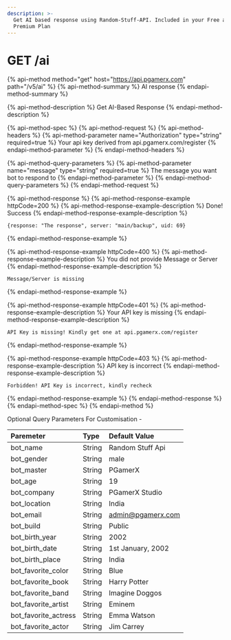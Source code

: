 ```yaml
---
description: >-
  Get AI based response using Random-Stuff-API. Included in your Free as well as
  Premium Plan
---
```


# GET /ai

{% api-method method="get" host="https://api.pgamerx.com" path="/v5/ai" %}
{% api-method-summary %}
AI response
{% endapi-method-summary %}

{% api-method-description %}
Get AI-Based Response
{% endapi-method-description %}

{% api-method-spec %}
{% api-method-request %}
{% api-method-headers %}
{% api-method-parameter name="Authorization" type="string" required=true %}
Your api key derived from api.pgamerx.com/register
{% endapi-method-parameter %}
{% endapi-method-headers %}

{% api-method-query-parameters %}
{% api-method-parameter name="message" type="string" required=true %}
The message you want bot to respond to 
{% endapi-method-parameter %}
{% endapi-method-query-parameters %}
{% endapi-method-request %}

{% api-method-response %}
{% api-method-response-example httpCode=200 %}
{% api-method-response-example-description %}
Done! Success 
{% endapi-method-response-example-description %}

```
{response: "The response", server: "main/backup", uid: 69}
```
{% endapi-method-response-example %}

{% api-method-response-example httpCode=400 %}
{% api-method-response-example-description %}
You did not provide Message or Server
{% endapi-method-response-example-description %}

```text
Message/Server is missing
```
{% endapi-method-response-example %}

{% api-method-response-example httpCode=401 %}
{% api-method-response-example-description %}
Your API key is missing
{% endapi-method-response-example-description %}

```
API Key is missing! Kindly get one at api.pgamerx.com/register
```
{% endapi-method-response-example %}

{% api-method-response-example httpCode=403 %}
{% api-method-response-example-description %}
API key is incorrect
{% endapi-method-response-example-description %}

```
Forbidden! API Key is incorrect, kindly recheck
```
{% endapi-method-response-example %}
{% endapi-method-response %}
{% endapi-method-spec %}
{% endapi-method %}

Optional Query Parameters For Customisation - 

| Paremeter | Type | Default Value |
| :--- | :--- | :--- |
| bot\_name | String | Random Stuff Api |
| bot\_gender | String | male |
| bot\_master | String | PGamerX |
| bot\_age | String | 19 |
| bot\_company | String | PGamerX Studio |
| bot\_location | String | India |
| bot\_email | String | admin@pgamerx.com |
| bot\_build | String | Public |
| bot\_birth\_year | String | 2002 |
| bot\_birth\_date | String | 1st January, 2002 |
| bot\_birth\_place | String | India |
| bot\_favorite\_color | String | Blue |
| bot\_favorite\_book | String | Harry Potter |
| bot\_favorite\_band | String | Imagine Doggos |
| bot\_favorite\_artist | String | Eminem |
| bot\_favorite\_actress | String | Emma Watson |
| bot\_favorite\_actor | String | Jim Carrey |

